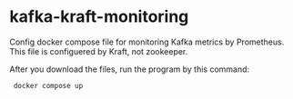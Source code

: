 # kafka-kraft-monitoring
Config docker compose file for monitoring Kafka metrics by Prometheus. This file is configuered by Kraft, not zookeeper.

After you download the files, run the program by this command:
```
 docker compose up
```
